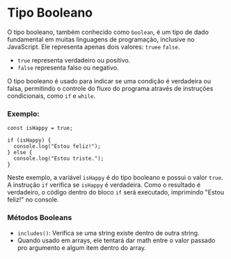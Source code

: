 # Tipo Booleano

O tipo booleano, também conhecido como `boolean`, é um tipo de dado fundamental em muitas linguagens de programação, inclusive no JavaScript. Ele representa apenas dois valores: `truee` `false`.

- `true` representa verdadeiro ou positivo.
- `false` representa falso ou negativo.

O tipo booleano é usado para indicar se uma condição é verdadeira ou falsa, permitindo o controle do fluxo do programa através de instruções condicionais, como `if` e `while`.

### Exemplo:

```
const isHappy = true;

if (isHappy) {
  console.log("Estou feliz!");
} else {
  console.log("Estou triste.");
}
```

Neste exemplo, a variável `isHappy` é do tipo booleano e possui o valor `true`. A instrução `if` verifica se `isHappy` é verdadeira. Como o resultado é verdadeiro, o código dentro do bloco `if` será executado, imprimindo "Estou feliz!" no console.

### Métodos Booleans

- `includes()`: Verifica se uma string existe dentro de outra string.
- Quando usado em arrays, ele tentará dar math entre o valor passado pro argumento e algum item dentro do array.